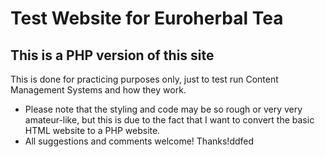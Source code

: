 # Test Website for Euroherbal Tea

## This is a PHP version of this site

This is done for practicing purposes only, just to test run Content Management Systems and how they work.

- Please note that the styling and code may be so rough or very very amateur-like, but this is due to the fact that I want to convert the basic HTML website to a PHP website.
- All suggestions and comments welcome! Thanks!ddfed
